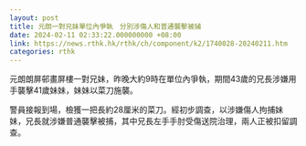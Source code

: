 ```yaml
---
layout: post
title: 元朗一對兄妹單位內爭執　分別涉傷人和普通襲擊被捕
date: 2024-02-11 02:33:22.000000000 +08:00
link: https://news.rthk.hk/rthk/ch/component/k2/1740028-20240211.htm
categories: rthk
---
```


元朗朗屏邨畫屏樓一對兄妹，昨晚大約9時在單位內爭執，期間43歲的兄長涉嫌用手襲擊41歲妹妹，妹妹以菜刀施襲。

警員接報到場，檢獲一把長約28厘米的菜刀。經初步調查，以涉嫌傷人拘捕妹妹，兄長就涉嫌普通襲擊被捕，其中兄長左手手肘受傷送院治理，兩人正被扣留調查。
